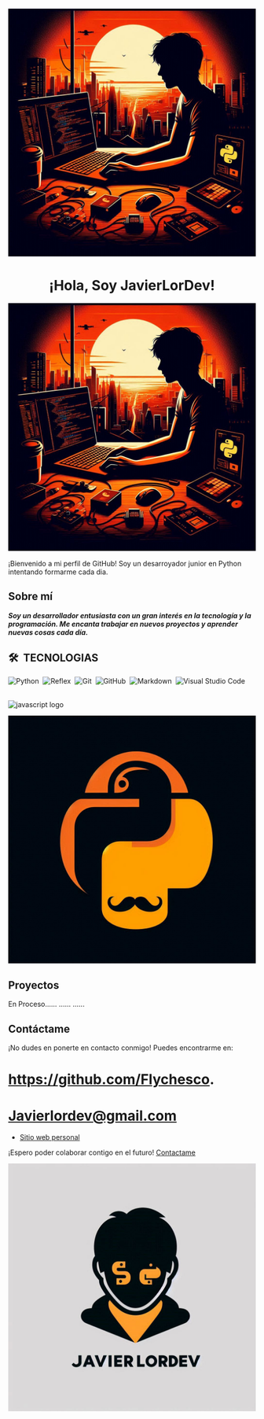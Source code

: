 <p align="right"> <img src="Logo.jpeg" /></p>
<h1 align="center">¡Hola, Soy JavierLorDev!</h1>


![Imagen](Logo.jpeg)

¡Bienvenido a mi perfil de GitHub! Soy un desarroyador junior en Python intentando formarme cada dia.

## Sobre mí

***Soy un desarrollador entusiasta con un gran interés en la tecnología y la programación. Me encanta trabajar en nuevos proyectos y aprender nuevas cosas cada día.***
<br>

## 🛠 &nbsp;TECNOLOGIAS

![Python](https://img.shields.io/badge/-Python-05122A?style=flat&logo=python)&nbsp;
![Reflex](https://img.shields.io/badge/-Reflex-05122A?style=flat&logo=reflex)&nbsp;
![Git](https://img.shields.io/badge/-Git-05122A?style=flat&logo=git)&nbsp;
![GitHub](https://img.shields.io/badge/-GitHub-05122A?style=flat&logo=github)&nbsp;
![Markdown](https://img.shields.io/badge/-Markdown-05122A?style=flat&logo=markdown)&nbsp;
![Visual Studio Code](https://img.shields.io/badge/-Visual%20Studio%20Code-05122A?style=flat&logo=visual-studio-code&logoColor=007ACC)&nbsp;

<br>
<div align="left">
  <img src="https://cdn.jsdelivr.net/gh/devicons/devicon/icons/python/python-original.svg" height="40" alt="javascript logo"  />
  <img width="12" />
</div>

![Imagen](Logo3.jpeg)

## Proyectos 

En Proceso......
......
......

## Contáctame

¡No dudes en ponerte en contacto conmigo! Puedes encontrarme en:

# https://github.com/Flychesco.      
# Javierlordev@gmail.com 

- [Sitio web personal](https://github.com/Flychesco)

¡Espero poder colaborar contigo en el futuro! [Contactame]

[Contactame]:https://github.com/Flychesco

![Imagen](Logo2.jpeg)
